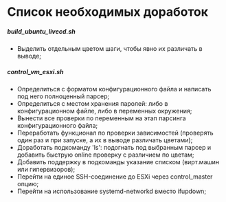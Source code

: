 # Список необходимых доработок

##### build_ubuntu_livecd.sh

* Выделить отдельным цветом шаги, чтобы явно их различать в выводе;

##### control_vm_esxi.sh

* Определиться с форматом конфигурационного файла и написать под него полноценный парсер;
* Определиться с местом хранения паролей: либо в конфигурационном файле, либо в переменных окружения;
* Вынести все проверки по переменным на этап парсинга конфигурационного файла;
* Переработать функционал по проверки зависимостей (проверять один раз и при запуске, а их в выводе различать цветами);
* Доработать подкоманду 'ls': подогнать под выбранным парсер и добавить быструю online проверку с различием по цветам;
* Добавить поддержку в подкоманды указание списком (вирт.машин или гипервизоров);
* Перейти на единое SSH-соединение до ESXi через control_master опцию;
* Перейти на использование systemd-networkd вместо ifupdown;
